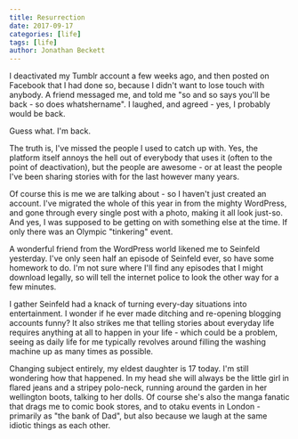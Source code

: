 ```yaml
---
title: Resurrection
date: 2017-09-17
categories: [life]
tags: [life]
author: Jonathan Beckett
---
```


I deactivated my Tumblr account a few weeks ago, and then posted on Facebook that I had done so, because I didn't want to lose touch with anybody. A friend messaged me, and told me "so and so says you'll be back - so does whatshername". I laughed, and agreed - yes, I probably would be back.

Guess what. I'm back.

The truth is, I've missed the people I used to catch up with. Yes, the platform itself annoys the hell out of everybody that uses it (often to the point of deactivation), but the people are awesome - or at least the people I've been sharing stories with for the last however many years.

Of course this is me we are talking about - so I haven't just created an account. I've migrated the whole of this year in from the mighty WordPress, and gone through every single post with a photo, making it all look just-so. And yes, I was supposed to be getting on with something else at the time. If only there was an Olympic "tinkering" event.

A wonderful friend from the WordPress world likened me to Seinfeld yesterday. I've only seen half an episode of Seinfeld ever, so have some homework to do. I'm not sure where I'll find any episodes that I might download legally, so will tell the internet police to look the other way for a few minutes.

I gather Seinfeld had a knack of turning every-day situations into entertainment. I wonder if he ever made ditching and re-opening blogging accounts funny? It also strikes me that telling stories about everyday life requires anything at all to happen in your life - which could be a problem, seeing as daily life for me typically revolves around filling the washing machine up as many times as possible.

Changing subject entirely, my eldest daughter is 17 today. I'm still wondering how that happened. In my head she will always be the little girl in flared jeans and a stripey polo-neck, running around the garden in her wellington boots, talking to her dolls. Of course she's also the manga fanatic that drags me to comic book stores, and to otaku events in London - primarily as "the bank of Dad", but also because we laugh at the same idiotic things as each other.